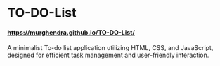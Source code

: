 # TO-DO-List
#### https://murghendra.github.io/TO-DO-List/
A minimalist To-do list application utilizing HTML, CSS, and JavaScript, designed for efficient task management and user-friendly interaction.

